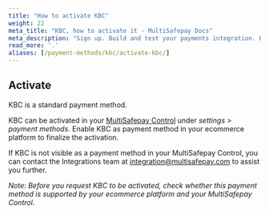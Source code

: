 ```yaml
---
title: "How to activate KBC"
weight: 22
meta_title: "KBC, how to activate it - MultiSafepay Docs"
meta_description: "Sign up. Build and test your payments integration. Explore our products and services. Use our API Reference, SDKs, and wrappers. Get support."
read_more: '.'
aliases: [/payment-methods/kbc/activate-kbc/]
---
```

## Activate
KBC is a standard payment method.

KBC can be activated in your [MultiSafepay Control](https://merchant.multisafepay.com) under _settings > payment methods_.
Enable KBC as payment method in your ecommerce platform to finalize the activation.

If KBC is not visible as a payment method in your MultiSafepay Control, you can contact the Integrations team at <integration@multisafepay.com> to assist you further.

_Note: Before you request KBC to be activated, check whether this payment method is supported by your ecommerce platform and your MultiSafepay Control_.
